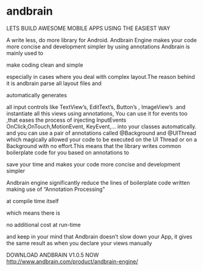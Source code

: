 # andbrain
LETS BUILD AWESOME MOBILE APPS USING THE EASIEST WAY

A write less, do more library for Android. Andbrain Engine makes your code more concise and development simpler by using annotations
Andbrain is mainly used to

make coding clean and simple

especially in cases where you deal with complex layout.The reason behind it is andbrain parse all layout files and

automatically generates

 all input controls like TextView’s, EditText’s, Button’s , ImageView’s .and instantiate all this views using annotations,  You can use it for events too ,that eases the process of injecting InputEvents OnClick,OnTouch,MotionEvent, KeyEvent,… into your classes automatically.
and you can use a pair of annotations called @Background and @UIThread which magically allowed your code to be executed on the UI Thread or on a Background with no effort.This means that the library writes common boilerplate code for you based on annotations to

save your time and makes your code more concise and development simpler

Andbrain engine significantly reduce the lines of boilerplate code written making use of “Annotation Processing”

at compile time itself

which means there is

no additional cost at run-time

and keep in your mind that Andbrain doesn’t slow down your App, it gives the same result as when you declare your views manually

DOWNLOAD ANDBRAIN V1.0.5 NOW 
http://www.andbrain.com/product/andbrain-engine/
